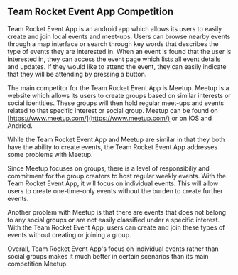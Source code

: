 ## Team Rocket Event App Competition

Team Rocket Event App is an android app which allows its users to easily create and join local events and meet-ups. Users can browse nearby events through a map interface or search through key words that describes the type of events they are interested in. When an event is found that the user is interested in, they can access the event page which lists all event details and updates. If they would like to attend the event, they can easily indicate that they will be attending by pressing a button.

The main competitor for the Team Rocket Event App is Meetup. Meetup is a website which allows its users to create groups based on similar interests or social identities. These groups will then hold regular meet-ups and events related to that specific interest or social group. Meetup can be found on [https://www.meetup.com/](https://www.meetup.com/) or on IOS and Andriod.

While the Team Rocket Event App and Meetup are similar in that they both have the ability to create events, the Team Rocket Event App addresses some problems with Meetup. 

Since Meetup focuses on groups, there is a level of responsibiliy and commitment for the group creators to host regular weekly events. With the Team Rocket Event App, it will focus on individual events. This will allow users to create one-time-only events without the burden to create further events. 

Another problem with Meetup is that there are events that does not belong to any social groups or are not easily classified under a specific interest. With the Team Rocket Event App, users can create and join these types of events without creating or joining a group. 

Overall, Team Rocket Event App's focus on individual events rather than social groups makes it much better in certain scenarios than its main competition Meetup. 
